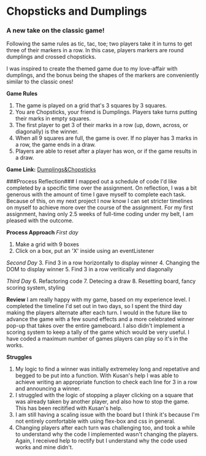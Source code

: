 # Chopsticks and Dumplings
### A new take on the classic game!
Following the same rules as tic, tac, toe; two players take it in turns to get three of their markers in a row. In this case, players markers are round dumplings and crossed chopsticks.

I was inspired to create the themed game due to my love-affair with dumplings, and the bonus being the shapes of the markers are conveniently similar to the classic ones!

**Game Rules**
1. The game is played on a grid that's 3 squares by 3 squares.
2. You are Chopsticks, your friend is Dumplings. Players take turns putting their marks in empty squares.
3. The first player to get 3 of their marks in a row (up, down, across, or diagonally) is the winner.
4. When all 9 squares are full, the game is over. If no player has 3 marks in a row, the game ends in a draw.
5. Players are able to reset after a player has won, or if the game results in a draw.

**Game Link:** [Dumplings&Chopsticks]( https://razbag18.github.io/tictactoe/)

###Process Reflection###
I mapped out a schedule of code I'd like completed by a specific time over the assignment. On reflection, I was a bit generous with the amount of time I gave myself to complete each task. Because of this, on my next project I now know I can set stricter timelines on myself to achieve more over the course of the assignment. 
For my first assignment, having only 2.5 weeks of full-time coding under my belt, I am pleased with the outcome. 

**Process Approach**
*First day* 
1. Make a grid with 9 boxes
2. Click on a box, put an 'X' inside using an eventListener

*Second Day*
3. Find 3 in a row horizontally to display winner
4. Changing the DOM to display winner
5. Find 3 in a row veritically and diagonally

*Third Day*
6. Refactoring code
7. Detecing a draw
8. Resetting board, fancy scoring system, styling

**Review**
I am really happy with my game, based on my experience level. I completed the timeline I'd set out in two days, so I spent the third day making the players alternate after each turn. I would in the future like to advance the game with a few sound effects and a more celebrated winner pop-up that takes over the entire gameboard. I also didn't implement a scoring system to keep a tally of the game which would be very useful. I have coded a maximum number of games players can play so it's in the works. 


**Struggles**
1. My logic to find a winner was initially extremeley long and repetative and begged to be put into a function. With Kusan's help I was able to achieve writing an appropriate function to check each line for 3 in a row and announcing a winner.
2. I struggled with the logic of stopping a player clicking on a square that was already taken by another player, and also how to stop the game. This has been recitified with Kusan's help.
3. I am still having a scaling issue with the board but I think it's because I'm not entirely comfortable with using flex-box and css in general. 
4. Changing players after each turn was challenging too, and took a while to understand why the code I implemented wasn't changing the players. Again, I received help to rectify but I understand why the code used works and mine didn't.

